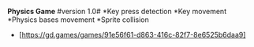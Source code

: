 **Physics Game**
#version 1.0#
*Key press detection
*Key movement
*Physics bases movement
*Sprite collision
* [https://gd.games/games/91e56f61-d863-416c-82f7-8e6525b6daa9]
